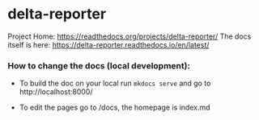 # delta-reporter

Project Home: https://readthedocs.org/projects/delta-reporter/
The docs itself is here: https://delta-reporter.readthedocs.io/en/latest/

### How to change the docs (local development):

- To build the doc on your local run `mkdocs serve` and go to http://localhost:8000/ 

- To edit the pages go to /docs, the homepage is index.md
